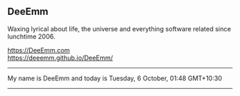 ## DeeEmm

Waxing lyrical about life, the universe and everything software related since lunchtime 2006.

https://DeeEmm.com  
https://deeemm.github.io/DeeEmm/

---

My name is DeeEmm and today is Tuesday, 6 October, 01:48 GMT+10:30

---
